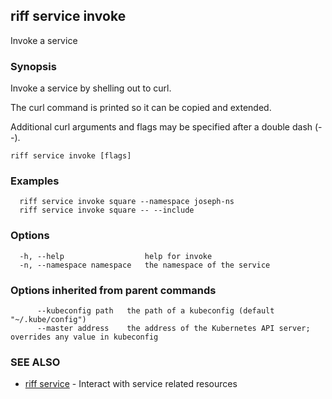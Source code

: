 ## riff service invoke

Invoke a service

### Synopsis

Invoke a service by shelling out to curl.

The curl command is printed so it can be copied and extended.

Additional curl arguments and flags may be specified after a double dash (--).

```
riff service invoke [flags]
```

### Examples

```
  riff service invoke square --namespace joseph-ns
  riff service invoke square -- --include
```

### Options

```
  -h, --help                  help for invoke
  -n, --namespace namespace   the namespace of the service
```

### Options inherited from parent commands

```
      --kubeconfig path   the path of a kubeconfig (default "~/.kube/config")
      --master address    the address of the Kubernetes API server; overrides any value in kubeconfig
```

### SEE ALSO

* [riff service](riff_service.md)	 - Interact with service related resources

